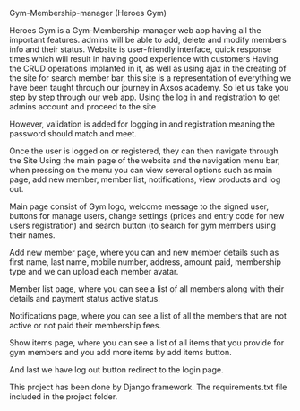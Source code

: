 Gym-Membership-manager (Heroes Gym)

Heroes Gym is a Gym-Membership-manager web app having all the important features.
admins will be able to add, delete and modify members info and their status.
Website is user-friendly interface, quick response times which will result in having good experience with customers Having the CRUD operations implanted in it,
as well as using ajax in the creating of the site for search member bar,
this site is a representation of everything we have been taught through our journey in Axsos academy.
So let us take you step by step through our web app.
Using the log in and registration to get admins account and proceed to the site 


However, validation is added for logging in and registration meaning the password should match and meet.

Once the user is logged on or registered, they can then navigate through the Site 
Using the main page of the website and the navigation menu bar, when pressing on the menu you can view several options such as main page,
add new member, member list, notifications, view products and log out.

Main page consist of Gym logo, welcome message to the signed user,
buttons for manage users, change settings (prices and entry code for new users registration)
and search button (to search for gym members using their names. 


Add new member page, where you can and new member details such as first name, last name,
mobile number, address, amount paid, membership type and we can upload each member avatar.

Member list page, where you can see a list of all members along with their details and  payment status active status.

Notifications page, where you can see a list of all the members that are not active or not paid their membership fees.

Show items page, where you can see a list of all items that you provide for gym members and you add more items by add items button.

And last we have log out button redirect to the login page.

This project has been done by Django framework.
The requirements.txt file included in the project folder.


